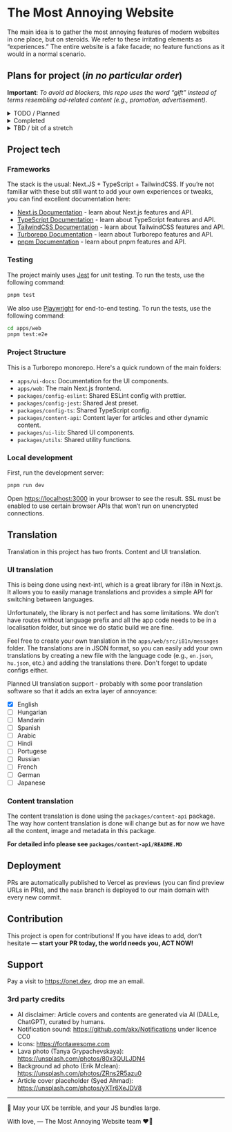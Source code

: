 # The Most Annoying Website

The main idea is to gather the most annoying features of modern websites in one place, but on steroids. We refer to these irritating elements as “experiences.” The entire website is a fake facade; no feature functions as it would in a normal scenario.

## Plans for project (_in no particular order_)

**Important**: *To avoid ad blockers, this repo uses the word “gift” instead of terms resembling ad-related content (e.g., promotion, advertisement).*

<details>
  <summary>TODO / Planned</summary>

  - [ ] **Funny, silly content** - can't stop won't stop, ongoing
  - [ ] Create a captcha where you need to select all the images with a car on it but none of the images have a car on them and captcha fails
  - [ ] Age verification on certain contents
  - [ ] Add holiday related (Halloween, Christmass, Easter) small animated images that follow the mouse cursor

</details>

<details>
  <summary>Completed</summary>

  - [x] Push elements to navigation stack so that when the user tries to navigate back it will stay on the page
  - [x] Add advertisement content to clipboard when copying text
  - [x] Add flashing animation to flaim phone
  - [x] Adblocker detection
  - [x] Prevent rightclick
  - [x] Fake advertisements (free phone)
  - [x] Add disabled mandatory experience checkboxes to settings
  - [x] DILF advertisement and landing page
  - [x] Sticky video player that obscures page visibility
  - [x] Newsletter modal that appears when the user leaves the screen or scrolls down a bit
  - [x] Fake search page that:
    - [x] Silly recommended searches
    - [x] Doesn’t actually work or return any results
  - [x] Fake registration:
    - [x] Difficult age selector
    - [x] Password validator that shows only one error and has absurdly complex rules that contradict each other
  - [x] Fake login with an unsolvable captcha
  - [x] Fake “forgot password” page with a message like “LOL, try harder next time, can’t help you”
  - [x] Multilanguage support
  - [x] Chat bubble with incoming messages and notification sound
  - [x] “Read more” link at the bottom of articles
  - [x] Marquee text
  - [x] Wheel of Fortune-style coupon modal
  - [x] Exit confirmation when trying to leave the page
  - [x] Dynamic title update when the user is on another tab
  - [x] Request for notification permission (don’t worry, the website won’t send any notifications)
  - [x] Dead pixel effect
  - [x] Funny, silly content (Part 1)
</details>

<details>
  <summary>TBD / bit of a stretch</summary>

  - [ ] **Move the articles outside of this repo** - once the size of contents becomes a concern
  - [ ] **Request for location permission** - not quite sure in this one, even though we don't do anything with this data, asking for it might be over the top. Potentially this could trigger once someone does a search.
  - [ ] **Design** - even though the site is fine with a bad design
  - [ ] Dead pixel patch
  - [ ] Randomly loading images while scrolling (causing layout shifting)
  - [ ] Random dark-light mode switching - we could flashbang night owls
</details>

## Project tech

### Frameworks

The stack is the usual: Next.JS + TypeScript + TailwindCSS. If you’re not familiar with these but still want to add your own experiences or tweaks, you can find excellent documentation here:

- [Next.js Documentation](https://nextjs.org/docs) - learn about Next.js features and API.
- [TypeScript Documentation](https://www.typescriptlang.org/docs/) - learn about TypeScript features and API.
- [TailwindCSS Documentation](https://tailwindcss.com/docs) - learn about TailwindCSS features and API.
- [Turborepo Documentation](https://turbo.build/repo/docs) - learn about Turborepo features and API.
- [pnpm Documentation](https://pnpm.io/) - learn about pnpm features and API.

### Testing

The project mainly uses [Jest](https://jestjs.io/) for unit testing. To run the tests, use the following command:

```bash
pnpm test
```

We also use [Playwright](https://playwright.dev/) for end-to-end testing. To run the tests, use the following command:

```bash
cd apps/web
pnpm test:e2e
```

### Project Structure

This is a Turborepo monorepo. Here's a quick rundown of the main folders:

- `apps/ui-docs`: Documentation for the UI components.
- `apps/web`: The main Next.js frontend.
- `packages/config-eslint`: Shared ESLint config with prettier.
- `packages/config-jest`: Shared Jest preset.
- `packages/config-ts`: Shared TypeScript config.
- `packages/content-api`: Content layer for articles and other dynamic content.
- `packages/ui-lib`: Shared UI components.
- `packages/utils`: Shared utility functions.

### Local development

First, run the development server:

```bash
pnpm run dev
```

Open [https://localhost:3000](https://localhost:3000) in your browser to see the result. SSL must be enabled to use certain browser APIs that won’t run on unencrypted connections.

## Translation

Translation in this project has two fronts. Content and UI translation.

### UI translation

This is being done using next-intl, which is a great library for i18n in Next.js. It allows you to easily manage translations and provides a simple API for switching between languages.

Unfortunately, the library is not perfect and has some limitations. We don't have routes without language prefix and all the app code needs to be in a localisation folder, but since we do static build we are fine.

Feel free to create your own translation in the `apps/web/src/i81n/messages` folder. The translations are in JSON format, so you can easily add your own translations by creating a new file with the language code (e.g., `en.json`, `hu.json`, etc.) and adding the translations there. Don't forget to update configs either.

Planned UI translation support - probably with some poor translation software so that it adds an extra layer of annoyance:

- [x] English
- [ ] Hungarian
- [ ] Mandarin
- [ ] Spanish
- [ ] Arabic
- [ ] Hindi
- [ ] Portugese
- [ ] Russian
- [ ] French
- [ ] German
- [ ] Japanese

### Content translation

The content translation is done using the `packages/content-api` package. The way how content translation is done will change but as for now we have all the content, image and metadata in this package.

**For detailed info please see `packages/content-api/README.MD`**

## Deployment

PRs are automatically published to Vercel as previews (you can find preview URLs in PRs), and the `main` branch is deployed to our main domain with every new commit.

## Contribution

This project is open for contributions! If you have ideas to add, don’t hesitate — **start your PR today, the world needs you, ACT NOW!**

## Support

Pay a visit to https://onet.dev, drop me an email.

### 3rd party credits

- AI disclaimer: Article covers and contents are generated via AI (DALLe, ChatGPT), curated by humans.
- Notification sound: https://github.com/akx/Notifications under licence CC0
- Icons: https://fontawesome.com
- Lava photo (Tanya Grypachevskaya): https://unsplash.com/photos/80x3QULJDN4
- Background ad photo (Erik Mclean): https://unsplash.com/photos/ZRns2R5azu0
- Article cover placeholder (Syed Ahmad): https://unsplash.com/photos/yXTr6XeJDV8

---

🧪 May your UX be terrible, and your JS bundles large.

With love,
— The Most Annoying Website team ❤️‍🔥
